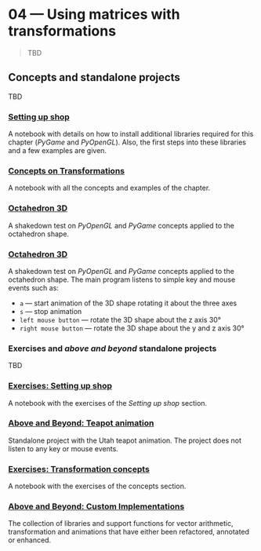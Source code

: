 # 04 &mdash; Using matrices with transformations
> TBD

## Concepts and standalone projects
TBD

### [Setting up shop](./00-setting-up-shop-notebook)
A notebook with details on how to install additional libraries required for this chapter (*PyGame* and *PyOpenGL*). Also, the first steps into these libraries and a few examples are given.

### [Concepts on Transformations](./01-transformation-concepts-notebook)
A notebook with all the concepts and examples of the chapter.

### [Octahedron 3D](./02-octahedron-3d)
A shakedown test on *PyOpenGL* and *PyGame* concepts applied to the octahedron shape.

### [Octahedron 3D](./02-octahedron-3d)
A shakedown test on *PyOpenGL* and *PyGame* concepts applied to the octahedron shape.
The main program listens to simple key and mouse events such as:
+ `a` &mdash; start animation of the 3D shape rotating it about the three axes
+ `s` &mdash; stop animation
+ `left mouse button` &mdash; rotate the 3D shape about the z axis 30°
+ `right mouse button` &mdash; rotate the 3D shape about the y and z axis 30°

### Exercises and *above and beyond* standalone projects
TBD

### [Exercises: Setting up shop](./e00-setting-up-shop-exercises)
A notebook with the exercises of the *Setting up shop* section.

### [Above and Beyond: Teapot animation](./e01-teapot-animated-perspective)
Standalone project with the Utah teapot animation. The project does not listen to any key or mouse events.

### [Exercises: Transformation concepts](./e02-transformation-exercises-notebook)
A notebook with the exercises of the concepts section.

### [Above and Beyond: Custom Implementations](./e03-my-implementation)
The collection of libraries and support functions for vector arithmetic, transformation and animations that have either been refactored, annotated or enhanced.
